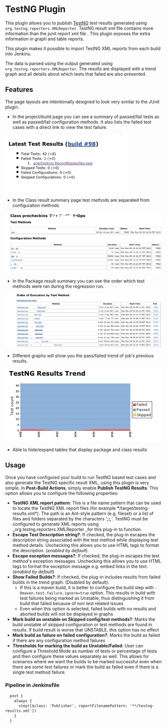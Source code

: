 # TestNG Plugin

This plugin allows you to publish [TestNG](https://testng.org/doc/) test results generated
using `org.testng.reporters.XMLReporter`. TestNG result xml file contains
more information than the junit report xml file . This plugin exposes
the extra information in graph and table reports.

This plugin makes it possible to import TestNG XML reports from each
build into Jenkins.

The data is parsed using the output generated using
`org.testng.reporters.XMLReporter`. The results are displayed with a
trend graph and all details about which tests that failed are also
presented.

## Features

The page layouts are intentionally designed to look very similar to
the JUnit plugin.

-   In the project/build page you can see a summary of passed/fail tests
    as well as passed/fail configuration methods. It also lists the
    failed test cases with a direct link to view the test failure.

![](docs/images/test-summary.png)

-   In the Class result summary page test methods are separated from
    configuration methods

![](docs/images/test-result.png)

-   In the Package result summary you can see the order which test
    methods were ran during the regression run.

![](docs/images/execution-order.png)

-   Different graphs will show you the pass/failed trend of job's
    previous results.

![](docs/images/test-graph.png)

-   Able to hide/expand tables that display package and class results

## Usage

Once you have configured your build to run TestNG based test cases and
also generate the TestNG specific result XML, using this plugin is very
simple. In **Post-Build Actions**, simply enable **Publish TestNG
Results**. This option allows you to configure the following properties:

-   **TestNG XML report pattern**: This is a file name pattern that can
    be used to locate the TestNG XML report files (for example
    **\***/target/testng-results.xml\*). The path is an Ant-style
    pattern (e.g. fileset) or a list of files and folders separated by
    the characters '***;:,***'. TestNG must be configured to generate
    XML reports using \_org.testng.reporters.XMLReporter \_for this
    plug-in to function.
-   **Escape Test Description string?**: If checked, the plug-in escapes
    the description string associated with the test method while
    displaying test method details. Unchecking this allows you to use
    HTML tags to format the description. (*enabled by default*).
-   **Escape exception messages?**: If checked, the plug-in escapes the
    test method's exception messages. Unchecking this allows you to use
    HTML tags to format the exception message e.g. embed links in the
    text. (*enabled by default*)
-   **Show Failed Builds?**: If checked, the plug-in includes results
    from failed builds in the trend graph. (Disabled by default). 
    -   If this is a maven build, it is better to configure the build
        step with `-Dmaven.test.failure.ignore=true` option. This
        results in build with test failures being marked as Unstable,
        thus distinguishing it from build that failed because of non
        test related issues 
    -   Even when this option is selected, failed builds with no results
        and aborted builds will not be displayed in graphs
-   **Mark build as unstable on Skipped config/test methods?**: Marks
    the build unstable of skipped configuration or test methods are
    found in results. If build result is worse that UNSTABLE, this
    option has no effect
-   **Mark build as failure on failed configuration?**: Marks the build
    as failed if there are any configuration method failures
-   **Thresholds for marking the build as Unstable/Failed**: User can
    configure a Threshold Mode as number of tests or percentage of tests
    and then configure these values separately as well. This allows for
    scenarios where we want the builds to be marked successful even when
    there are some test failures or mark the build as failed even if
    there is a single test method failure.

### Pipeline in Jenkinsfile

```
  post {
    always {
      step([$class: 'Publisher', reportFilenamePattern: '**/testng-results.xml'])
    }
  }
```